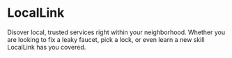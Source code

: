 # LocalLink
Disover local, trusted services right within your neighborhood. Whether you are looking to fix a leaky faucet, pick a lock, or even learn a new skill LocalLink has you covered. 
